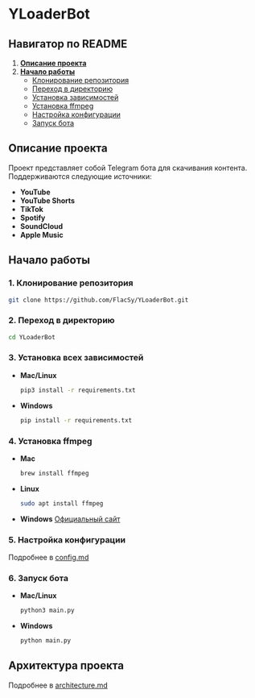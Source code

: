 # YLoaderBot

## Навигатор по README

1. [**Описание проекта**](#описание-проекта)
2. [**Начало работы**](#начало-работы)
   - [Клонирование репозитория](#1-клонирование-репозитория)
   - [Переход в директорию](#2-переход-в-директорию)
   - [Установка зависимостей](#3-установка-всех-зависимостей)
   - [Установка ffmpeg](#4-установка-ffmpeg)
   - [Настройка конфигурации](#5-настройка-конфигурации)
   - [Запуск бота](#6-запуск-бота)

## Описание проекта

Проект представляет собой Telegram бота для скачивания контента. Поддерживаются следующие источники:

- **YouTube**
- **YouTube Shorts**
- **TikTok**
- **Spotify**
- **SoundCloud**
- **Apple Music**

## Начало работы

### 1. Клонирование репозитория

```bash
git clone https://github.com/FlacSy/YLoaderBot.git
```

### 2. Переход в директорию

```bash
cd YLoaderBot
```

### 3. Установка всех зависимостей

- **Mac/Linux**

  ```bash
  pip3 install -r requirements.txt
  ```

- **Windows**

  ```bash
  pip install -r requirements.txt
  ```

### 4. Установка ffmpeg

- **Mac**

  ```bash
  brew install ffmpeg
  ```

- **Linux**

  ```bash
  sudo apt install ffmpeg
  ```

- **Windows**
  [Официальный сайт](https://ffmpeg.org/download.html#build-windows)

### 5. Настройка конфигурации

Подробнее в [config.md](./config.md)

### 6. Запуск бота

- **Mac/Linux**

  ```bash
  python3 main.py
  ```

- **Windows**

  ```bash
  python main.py
  ```

## Архитектура проекта

Подробнее в [architecture.md](./architecture.md)